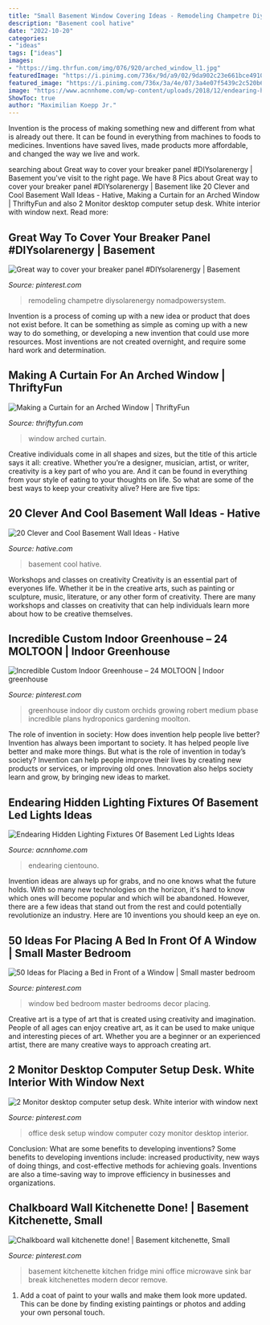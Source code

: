 ```yaml
---
title: "Small Basement Window Covering Ideas - Remodeling Champetre Diysolarenergy Nomadpowersystem"
description: "Basement cool hative"
date: "2022-10-20"
categories:
- "ideas"
tags: ["ideas"]
images:
- "https://img.thrfun.com/img/076/920/arched_window_l1.jpg"
featuredImage: "https://i.pinimg.com/736x/9d/a9/02/9da902c23e661bce49105d9c95b879c1--kitchenette-basement-kitchenette-ideas.jpg"
featured_image: "https://i.pinimg.com/736x/3a/4e/07/3a4e07f5439c2c520b678e1b9e6a644d.jpg"
image: "https://www.acnnhome.com/wp-content/uploads/2018/12/endearing-hidden-lighting-fixtures-of-basement-led-lights-ideas-basement-masters-rh-645.jpg"
ShowToc: true
author: "Maximilian Koepp Jr."
---
```



Invention is the process of making something new and different from what is already out there. It can be found in everything from machines to foods to medicines. Inventions have saved lives, made products more affordable, and changed the way we live and work.

	

		
searching about Great way to cover your breaker panel #DIYsolarenergy | Basement you've visit to the right page. We have 8 Pics about Great way to cover your breaker panel #DIYsolarenergy | Basement like 20 Clever and Cool Basement Wall Ideas - Hative, Making a Curtain for an Arched Window | ThriftyFun and also 2 Monitor desktop computer setup desk. White interior with window next. Read more:
		
    
## Great Way To Cover Your Breaker Panel #DIYsolarenergy | Basement

<img loading=lazy src="https://i.pinimg.com/736x/ff/74/60/ff7460f1325c35fae2749c7113c3dedd.jpg" onerror="this.onerror=null;this.src='https://tse1.mm.bing.net/th?id=OIP.812yb5UGeBokAt_u1j1MawHaJ3&amp;pid=15.1';" alt="Great way to cover your breaker panel #DIYsolarenergy | Basement">

_Source: pinterest.com_

>remodeling champetre diysolarenergy nomadpowersystem. 

	

Invention is a process of coming up with a new idea or product that does not exist before. It can be something as simple as coming up with a new way to do something, or developing a new invention that could use more resources. Most inventions are not created overnight, and require some hard work and determination.

    
## Making A Curtain For An Arched Window | ThriftyFun

<img loading=lazy src="https://img.thrfun.com/img/076/920/arched_window_l1.jpg" onerror="this.onerror=null;this.src='https://tse4.mm.bing.net/th?id=OIP.FNFtKrVs8iY0ytAhBA6mqQHaK-&amp;pid=15.1';" alt="Making a Curtain for an Arched Window | ThriftyFun">

_Source: thriftyfun.com_

>window arched curtain. 

	

Creative individuals come in all shapes and sizes, but the title of this article says it all: creative. Whether you’re a designer, musician, artist, or writer, creativity is a key part of who you are. And it can be found in everything from your style of eating to your thoughts on life. So what are some of the best ways to keep your creativity alive? Here are five tips: 

    
## 20 Clever And Cool Basement Wall Ideas - Hative

<img loading=lazy src="https://hative.com/wp-content/uploads/2014/05/basement-wall-ideas/14-cool-basement-wall.jpg" onerror="this.onerror=null;this.src='https://tse2.mm.bing.net/th?id=OIP.Zu_IihuqAV17VjEmXT2JCgHaJ4&amp;pid=15.1';" alt="20 Clever and Cool Basement Wall Ideas - Hative">

_Source: hative.com_

>basement cool hative. 

	

Workshops and classes on creativity
Creativity is an essential part of everyones life. Whether it be in the creative arts, such as painting or sculpture, music, literature, or any other form of creativity. There are many workshops and classes on creativity that can help individuals learn more about how to be creative themselves.

    
## Incredible Custom Indoor Greenhouse – 24 MOLTOON | Indoor Greenhouse

<img loading=lazy src="https://i.pinimg.com/736x/53/c5/bc/53c5bceb00f365abb9c38a6372171d8b.jpg" onerror="this.onerror=null;this.src='https://tse1.mm.bing.net/th?id=OIP.wLT7Hn9ki8RG2RSGieVz8wHaJ3&amp;pid=15.1';" alt="Incredible Custom Indoor Greenhouse – 24 MOLTOON | Indoor greenhouse">

_Source: pinterest.com_

>greenhouse indoor diy custom orchids growing robert medium pbase incredible plans hydroponics gardening moolton. 

	

The role of invention in society: How does invention help people live better?
Invention has always been important to society. It has helped people live better and make more things. But what is the role of invention in today’s society? Invention can help people improve their lives by creating new products or services, or improving old ones. Innovation also helps society learn and grow, by bringing new ideas to market.

    
## Endearing Hidden Lighting Fixtures Of Basement Led Lights Ideas

<img loading=lazy src="https://www.acnnhome.com/wp-content/uploads/2018/12/endearing-hidden-lighting-fixtures-of-basement-led-lights-ideas-basement-masters-rh-645.jpg" onerror="this.onerror=null;this.src='https://tse3.mm.bing.net/th?id=OIP.vpmYMxzoZhhVZjlrC15zKQHaE8&amp;pid=15.1';" alt="Endearing Hidden Lighting Fixtures Of Basement Led Lights Ideas">

_Source: acnnhome.com_

>endearing cientouno. 

	

Invention ideas are always up for grabs, and no one knows what the future holds. With so many new technologies on the horizon, it's hard to know which ones will become popular and which will be abandoned. However, there are a few ideas that stand out from the rest and could potentially revolutionize an industry. Here are 10 inventions you should keep an eye on.

    
## 50 Ideas For Placing A Bed In Front Of A Window | Small Master Bedroom

<img loading=lazy src="https://i.pinimg.com/736x/40/0b/b8/400bb8b6c98d462c65d4fcd6cc940500.jpg" onerror="this.onerror=null;this.src='https://tse3.mm.bing.net/th?id=OIP.56vUCEgjdnxwDvV45nDMiAHaFg&amp;pid=15.1';" alt="50 Ideas for Placing a Bed in Front of a Window | Small master bedroom">

_Source: pinterest.com_

>window bed bedroom master bedrooms decor placing. 

	

Creative art is a type of art that is created using creativity and imagination. People of all ages can enjoy creative art, as it can be used to make unique and interesting pieces of art. Whether you are a beginner or an experienced artist, there are many creative ways to approach creating art.

    
## 2 Monitor Desktop Computer Setup Desk. White Interior With Window Next

<img loading=lazy src="https://i.pinimg.com/736x/3a/4e/07/3a4e07f5439c2c520b678e1b9e6a644d.jpg" onerror="this.onerror=null;this.src='https://tse4.mm.bing.net/th?id=OIP.DflGBn4wm_EZpDZODhDBHQHaHa&amp;pid=15.1';" alt="2 Monitor desktop computer setup desk. White interior with window next">

_Source: pinterest.com_

>office desk setup window computer cozy monitor desktop interior. 

	

Conclusion: What are some benefits to developing inventions?
Some benefits to developing inventions include: increased productivity, new ways of doing things, and cost-effective methods for achieving goals. Inventions are also a time-saving way to improve efficiency in businesses and organizations.

    
## Chalkboard Wall Kitchenette Done! | Basement Kitchenette, Small

<img loading=lazy src="https://i.pinimg.com/736x/9d/a9/02/9da902c23e661bce49105d9c95b879c1--kitchenette-basement-kitchenette-ideas.jpg" onerror="this.onerror=null;this.src='https://tse2.mm.bing.net/th?id=OIP.sds39y2FowrTwqB3wnjynAHaJ3&amp;pid=15.1';" alt="Chalkboard wall kitchenette done! | Basement kitchenette, Small">

_Source: pinterest.com_

>basement kitchenette kitchen fridge mini office microwave sink bar break kitchenettes modern decor remove. 

	

1. Add a coat of paint to your walls and make them look more updated. This can be done by finding existing paintings or photos and adding your own personal touch. 

